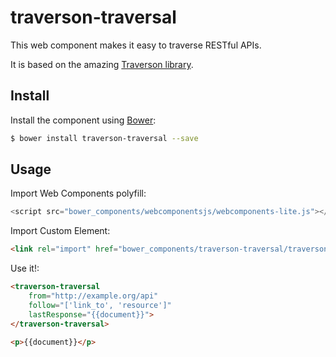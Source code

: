 # traverson-traversal

This web component makes it easy to traverse RESTful APIs.

It is based on the amazing [Traverson library](https://github.com/basti1302/traverson).

## Install

Install the component using [Bower](http://bower.io/):

```bash
$ bower install traverson-traversal --save
```

## Usage

Import Web Components polyfill:

```js
<script src="bower_components/webcomponentsjs/webcomponents-lite.js"></script>
```

Import Custom Element:

```html
<link rel="import" href="bower_components/traverson-traversal/traverson-traversal.html"> 
```

Use it!:

```html
<traverson-traversal
    from="http://example.org/api"
    follow="['link_to', 'resource']"
    lastResponse="{{document}}">
</traverson-traversal>

<p>{{document}}</p>
```
